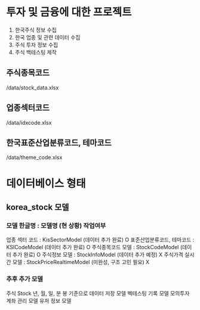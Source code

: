 # 투자 및 금융에 대한 프로젝트
1. 한국주식 정보 수집
2. 한국 업종 및 관련 데이터 수집
3. 주식 투자 정보 수집
4. 주식 백테스팅 제작


## 주식종목코드
/data/stock_data.xlsx
## 업종섹터코드
/data/idxcode.xlsx
## 한국표준산업분류코드, 테마코드
/data/theme_code.xlsx


# 데이터베이스 형태 
##  korea_stock 모델
### 모델 한글명 : 모델명 (현 상황) 작업여부
업종 섹터 코드 : KisSectorModel (데이터 추가 완료) O
표준산업분류코드, 테마코드 : KSICodeModel (데이터 추가 완료) O
주식종목코드 모델 : StockCodeModel (데이터 추가 완료) O
주식정보 모델 : StockInfoModel (데이터 추가 예정) X
주식가격 실시간 모델 : StockPriceRealtimeModel (미완성, 구조 고민 필요) X
### 추후 추가 모델 
주식 Stock 년, 월, 일, 분 봉 기준으로 데이터 저장 모델
벡테스팅 기록 모델
모의투자 계좌 관리 모델
유저 정보 모델
